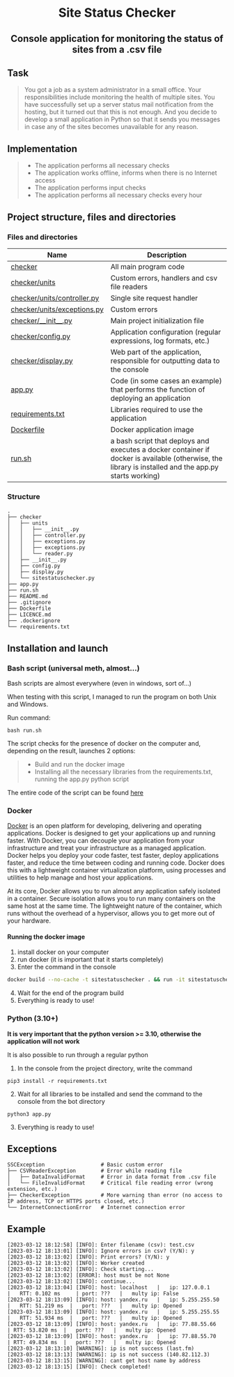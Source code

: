 <h1 align="center">Site Status Checker</h1>
<h2 align="center">Console application for monitoring the status of sites from a .csv file</h2>

## Task
> You got a job as a system administrator in a small office. Your responsibilities include monitoring the health of multiple sites. You have successfully set up a server status mail notification from the hosting, but it turned out that this is not enough. And you decide to develop a small application in Python so that it sends you messages in case any of the sites becomes unavailable for any reason.

## Implementation
> - The application performs all necessary checks
> - The application works offline, informs when there is no Internet access
> - The application performs input checks
> - The application performs all necessary checks every hour

## Project structure, files and directories

### Files and directories

| Name                                                       | Description                                                                                                                                           |
|------------------------------------------------------------|-------------------------------------------------------------------------------------------------------------------------------------------------------|
| [checker](checker)                                         | All main program code                                                                                                                                 |
| [checker/units](checker/units)                             | Custom errors, handlers and csv file readers                                                                                                          |
| [checker/units/controller.py](checker/units/controller.py) | Single site request handler                                                                                                                           |
| [checker/units/exceptions.py](checker/units/exceptions.py) | Custom errors                                                                                                                                         |
| [checker/&#95;&#95;init&#95;&#95;.py](checker/__init__.py) | Main project initialization file                                                                                                                      |
| [checker/config.py](checker/config.py)                     | Application configuration (regular expressions, log formats, etc.)                                                                                    |
| [checker/display.py](checker/display.py)                   | Web part of the application, responsible for outputting data to the console                                                                           |
| [app.py](app.py)                                           | Code (in some cases an example) that performs the function of deploying an application                                                                |
| [requirements.txt](requirements.txt)                       | Libraries required to use the application                                                                                                             |
| [Dockerfile](Dockerfile)                                   | Docker application image                                                                                                                              |
| [run.sh](run.sh)                                           | a bash script that deploys and executes a docker container if docker is available (otherwise, the library is installed and the app.py starts working) |

### Structure

```
.
├── checker
│   ├── units             
│   │   ├── __init__.py        
│   │   ├── controller.py
│   │   ├── exceptions.py
│   │   ├── exceptions.py
│   │   └── reader.py
│   ├── __init__.py
│   ├── config.py
│   ├── display.py
│   └── sitestatuschecker.py 
├── app.py
├── run.sh
├── README.md
├── .gitignore
├── Dockerfile
├── LICENCE.md
├── .dockerignore
└── requirements.txt
```

## Installation and launch
### Bash script (universal meth, almost...)

Bash scripts are almost everywhere (even in windows, sort of...)

When testing with this script, I managed to run the program on both Unix and Windows.

Run command:
```
bash run.sh
```

The script checks for the presence of docker on the computer and, depending on the result, launches 2 options:

> - Build and run the docker image
> - Installing all the necessary libraries from the requirements.txt, running the app.py python script

The entire code of the script can be found [here](run.sh)

### Docker
[Docker](https://www.docker.com)  is an open platform for developing, delivering and operating applications. Docker is designed to get your applications up and running faster. With Docker, you can decouple your application from your infrastructure and treat your infrastructure as a managed application. Docker helps you deploy your code faster, test faster, deploy applications faster, and reduce the time between coding and running code. Docker does this with a lightweight container virtualization platform, using processes and utilities to help manage and host your applications.

At its core, Docker allows you to run almost any application safely isolated in a container. Secure isolation allows you to run many containers on the same host at the same time. The lightweight nature of the container, which runs without the overhead of a hypervisor, allows you to get more out of your hardware.

#### Running the docker image
1. install docker on your computer
2. run docker (it is important that it starts completely)
3. Enter the command in the console
```bash
docker build --no-cache -t sitestatuschecker . && run -it sitestatuschecker
```
4. Wait for the end of the program build
5. Everything is ready to use!

### Python (3.10+)

__It is very important that the python version >= 3.10, otherwise the application will not work__

It is also possible to run through a regular python

1. In the console from the project directory, write the command
```
pip3 install -r requirements.txt
```
2. Wait for all libraries to be installed and send the command to the console from the bot directory
```
python3 app.py
```
3. Everything is ready to use!

## Exceptions

```
SSCException                  # Basic custom error
├── CSVReaderException        # Error while reading file         
│   ├── DataInvalidFormat     # Error in data format from .csv file  
│   └── FileInvalidFormat     # Critical file reading error (wrong extension, etc.)
├── CheckerException          # More warning than error (no access to IP address, TCP or HTTPS ports closed, etc.)
└── InternetConnectionError   # Internet connection error
```

## Example
```
[2023-03-12 18:12:58] [INFO]: Enter filename (csv): test.csv
[2023-03-12 18:13:01] [INFO]: Ignore errors in csv? (Y/N): y
[2023-03-12 18:13:02] [INFO]: Print errors? (Y/N): y
[2023-03-12 18:13:02] [INFO]: Worker created
[2023-03-12 18:13:02] [INFO]: Check starting...
[2023-03-12 18:13:02] [ERROR]: host must be not None
[2023-03-12 18:13:02] [INFO]: continue...
[2023-03-12 18:13:04] [INFO]: host: localhost	|	ip: 127.0.0.1	    |	RTT: 0.102 ms	  |	port: ???	|	multy ip: False
[2023-03-12 18:13:09] [INFO]: host: yandex.ru	|	ip: 5.255.255.50	|	RTT: 51.219 ms	|	port: ???	|	multy ip: Opened
[2023-03-12 18:13:09] [INFO]: host: yandex.ru	|	ip: 5.255.255.55	|	RTT: 51.934 ms	|	port: ???	|	multy ip: Opened
[2023-03-12 18:13:09] [INFO]: host: yandex.ru	|	ip: 77.88.55.66	  |	RTT: 53.820 ms	|	port: ???	|	multy ip: Opened
[2023-03-12 18:13:09] [INFO]: host: yandex.ru	|	ip: 77.88.55.70	  |	RTT: 49.834 ms	|	port: ???	|	multy ip: Opened
[2023-03-12 18:13:10] [WARNING]: ip is not success (last.fm)
[2023-03-12 18:13:13] [WARNING]: ip is not success (140.82.112.3)
[2023-03-12 18:13:15] [WARNING]: cant get host name by address
[2023-03-12 18:13:15] [INFO]: Check completed!
```
